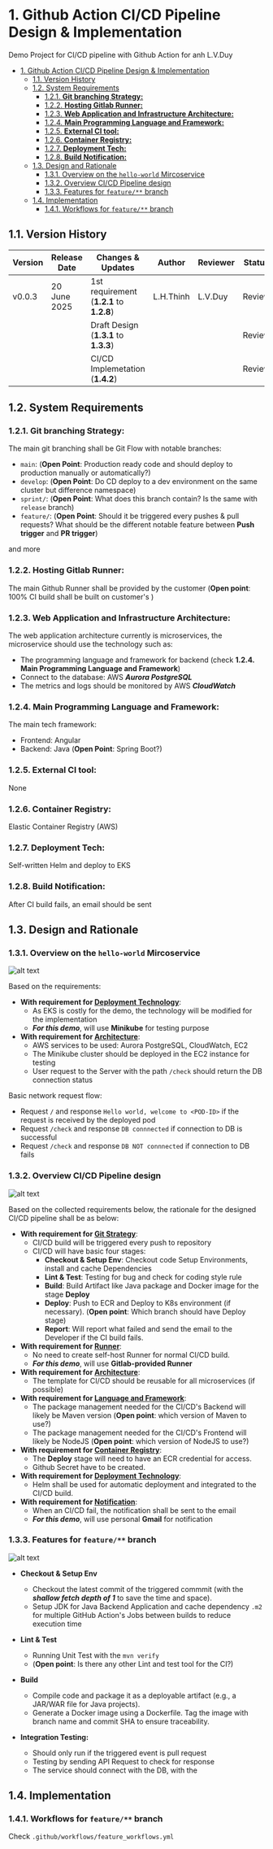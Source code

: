 # 1. Github Action CI/CD Pipeline Design & Implementation
Demo Project for CI/CD pipeline with Github Action for anh L.V.Duy

- [1. Github Action CI/CD Pipeline Design \& Implementation](#1-github-action-cicd-pipeline-design--implementation)
  - [1.1. Version History](#11-version-history)
  - [1.2. System Requirements](#12-system-requirements)
    - [1.2.1. **Git branching Strategy:**](#121-git-branching-strategy)
    - [1.2.2. **Hosting Gitlab Runner:**](#122-hosting-gitlab-runner)
    - [1.2.3. **Web Application and Infrastructure Architecture:**](#123-web-application-and-infrastructure-architecture)
    - [1.2.4. **Main Programming Language and Framework:**](#124-main-programming-language-and-framework)
    - [1.2.5. **External CI tool:**](#125-external-ci-tool)
    - [1.2.6. **Container Registry:**](#126-container-registry)
    - [1.2.7. **Deployment Tech:**](#127-deployment-tech)
    - [1.2.8. **Build Notification:**](#128-build-notification)
  - [1.3. Design and Rationale](#13-design-and-rationale)
    - [1.3.1. Overview on the `hello-world` Mircoservice](#131-overview-on-the-hello-world-mircoservice)
    - [1.3.2. Overview CI/CD Pipeline design](#132-overview-cicd-pipeline-design)
    - [1.3.3. Features for `feature/**` branch](#133-features-for-feature-branch)
  - [1.4. Implementation](#14-implementation)
    - [1.4.1. Workflows for `feature/**` branch](#141-workflows-for-feature-branch)

## 1.1. Version History

| Version | Release Date | Changes & Updates                        | Author    | Reviewer  | Status    |
|---------|--------------|------------------------------------------|-----------|-----------|-----------|
| v0.0.3  | 20 June 2025 | 1st requirement (**1.2.1** to **1.2.8**) | L.H.Thinh | L.V.Duy   | Review    |
|         |              | Draft Design (**1.3.1** to **1.3.3**)    |           |           | Review    |
|         |              | CI/CD Implemetation (**1.4.2**)          |           |           | Review    |



## 1.2. System Requirements

### 1.2.1. **Git branching Strategy:**
The main git branching shall be Git Flow with notable branches:
- `main`:       (**Open Point**: Production ready code and should deploy to production manually or automatically?)
- `develop`:    (**Open Point**: Do CD deploy to a dev environment on the same cluster but difference namespace)
- `sprint/`:    (**Open Point**: What does this branch contain? Is the same with `release` branch)
- `feature/`:   (**Open Point**: Should it be triggered every pushes & pull requests? What should be the different notable feature between **Push trigger** and **PR trigger**)

and more

### 1.2.2. **Hosting Gitlab Runner:**
The main Github Runner shall be provided by the customer (**Open point**: 100% CI build shall be built on customer's )

### 1.2.3. **Web Application and Infrastructure Architecture:**
The web application architecture currently is microservices, the microservice should use the technology such as:
- The programming language and framework for backend (check **1.2.4. Main Programming Language and Framework**)
- Connect to the database: AWS ***Aurora PostgreSQL***
- The metrics and logs should be monitored by AWS ***CloudWatch***

### 1.2.4. **Main Programming Language and Framework:**
The main tech framework:
- Frontend: Angular
- Backend: Java (**Open Point**: Spring Boot?)

### 1.2.5. **External CI tool:**
None

### 1.2.6. **Container Registry:**
Elastic Container Registry (AWS)

### 1.2.7. **Deployment Tech:**
Self-written Helm and deploy to EKS

### 1.2.8. **Build Notification:**
After CI build fails, an email should be sent

## 1.3. Design and Rationale

### 1.3.1. Overview on the `hello-world` Mircoservice

![alt text](doc/service-diagram.drawio.png)

Based on the requirements:
- **With requirement for [Deployment Technology](#127-deployment-tech)**:
  - As EKS is costly for the demo, the technology will be modified for the implementation
  - ***For this demo***, will use __Minikube__ for testing purpose
- **With requirement for [Architecture](#123-web-application-architecture)**: 
  - AWS services to be used: Aurora PostgreSQL, CloudWatch, EC2
  - The Minikube cluster should be deployed in the EC2 instance for testing
  - User request to the Server with the path `/check` should return the DB connection status


Basic network request flow:
- Request `/` and response `Hello world, welcome to <POD-ID>` if the request is received by the deployed pod
- Request `/check` and response `DB connnected` if connection to DB is successful
- Request `/check` and response `DB NOT connnected` if connection to DB fails


### 1.3.2. Overview CI/CD Pipeline design

![alt text](doc/demo_ci-cd-pipeline.drawio.png)

Based on the collected requirements below, the rationale for the designed CI/CD pipeline shall be as below:
- **With requirement for [Git Strategy](#121-git-branching-strategy)**:
  - CI/CD build will be triggered every push to repository
  - CI/CD will have basic four stages: 
    - __Checkout & Setup Env__: Checkout code Setup Environments, install and cache Dependencies
    - __Lint & Test__: Testing for bug and check for coding style rule
    - __Build__: Build Artifact like Java package and Docker image for the stage __Deploy__ 
    - __Deploy__: Push to ECR and Deploy to K8s environment (if necessary). (**Open point**: Which branch should have Deploy stage)
    - __Report__: Will report what failed and send the email to the Developer if the CI build fails.
- **With requirement for [Runner](#122-hosting-gitlab-runner)**: 
  - No need to create self-host Runner for normal CI/CD build.
  - ***For this demo***, will use __Gitlab-provided Runner__
- **With requirement for [Architecture](#123-web-application-architecture)**: 
  - The template for CI/CD should be reusable for all microservices (if possible)
- **With requirement for [Language and Framework](#124-main-programming-language-and-framework)**:
  - The package management needed for the CI/CD's Backend will likely be Maven version (**Open point**: which version of Maven to use?)
  - The package management needed for the CI/CD's Frontend will likely be NodeJS (**Open point**: which version of NodeJS to use?)
- **With requirement for [Container Registry](#126-container-registry)**:
  - The __Deploy__ stage will need to have an ECR credential for access. 
  - Github Secret have to be created.
- **With requirement for [Deployment Technology](#127-deployment-tech)**:
  - Helm shall be used for automatic deployment and integrated to the CI/CD build.
- **With requirement for [Notification](#128-build-notification)**:
  - When an CI/CD fail, the notification shall be sent to the email
  - ***For this demo***, will use personal __Gmail__ for notification

### 1.3.3. Features for `feature/**` branch

![alt text](doc/feature_ci-cd-pipeline.drawio.png)


- **Checkout & Setup Env**
  - Checkout the latest commit of the triggered commmit (with the ***shallow fetch depth of 1*** to save the time and space).
  - Setup JDK for Java Backend Application and cache dependency `.m2` for multiple GitHub Action's Jobs between builds to reduce execution time
 
- **Lint & Test**
  - Running Unit Test with the `mvn verify`
  - (**Open point**: Is there any other Lint and test tool for the CI?)

- **Build**
  - Compile code and package it as a deployable artifact (e.g., a JAR/WAR file for Java projects).
  - Generate a Docker image using a Dockerfile. Tag the image with branch name and commit SHA to ensure traceability.

- **Integration Testing:**
  - Should only run if the triggered event is pull request
  - Testing by sending API Request to check for response
  - The service should connect with the DB, with the  


## 1.4. Implementation

### 1.4.1. Workflows for `feature/**` branch
Check `.github/workflows/feature_workflows.yml` 
